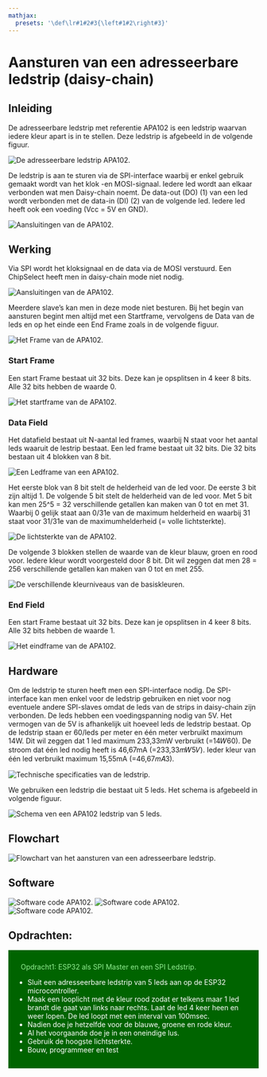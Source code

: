 ```yaml
---
mathjax:
  presets: '\def\lr#1#2#3{\left#1#2\right#3}'
---
```


# Aansturen van een adresseerbare ledstrip (daisy-chain)

## Inleiding
De adresseerbare ledstrip met referentie APA102 is een ledstrip waarvan iedere kleur apart is in te stellen. Deze ledstrip is afgebeeld in de volgende figuur.

![De adresseerbare ledstrip APA102.](./images/apa.png)

De ledstrip is aan te sturen via de SPI-interface waarbij er enkel gebruik gemaakt wordt van het klok -en MOSI-signaal. Iedere led wordt aan elkaar verbonden wat men Daisy-chain noemt. De data-out (DO) (1) van een led wordt verbonden met de data-in (DI) (2) van de volgende led. Iedere led heeft ook een voeding (Vcc = 5V en GND).

![Aansluitingen van de APA102.](./images/apa2.png)

## Werking
Via SPI wordt het kloksignaal en de data via de MOSI verstuurd. Een ChipSelect heeft men in daisy-chain mode niet nodig.

![Aansluitingen van de APA102.](./images/sign.png)

Meerdere slave’s kan men in deze mode niet besturen.
Bij het begin van aansturen begint men altijd met een Startframe, vervolgens de Data van de leds en op het einde een End Frame zoals in de volgende figuur.

![Het Frame van de APA102.](./images/frame.png)

### Start Frame
Een start Frame bestaat uit 32 bits. Deze kan je opsplitsen in 4 keer 8 bits. Alle 32 bits hebben de waarde 0.

![Het startframe van de APA102.](./images/start.png)

### Data Field
Het datafield bestaat uit N-aantal led frames, waarbij N staat voor het aantal leds waaruit de lestrip bestaat. Een led frame bestaat uit 32 bits. Die 32 bits bestaan uit 4 blokken van 8 bit.

![Een Ledframe van een APA102.](./images/data.png)

Het eerste blok van 8 bit stelt de helderheid van de led voor. De eerste 3 bit zijn altijd 1. De volgende 5 bit stelt de helderheid van de led voor. Met 5 bit kan men 25^5 = 32 verschillende getallen kan maken van 0 tot en met 31. Waarbij 0 gelijk staat aan 0/31e van de maximum helderheid en waarbij 31 staat voor 31/31e van de maximumhelderheid (= volle lichtsterkte).

![De lichtsterkte van de APA102.](./images/licht.png)

De volgende 3 blokken stellen de waarde van de kleur blauw, groen en rood voor. Iedere kleur wordt voorgesteld door 8 bit. Dit wil zeggen dat men 28 = 256 verschillende getallen kan maken van 0 tot en met 255.

![De verschillende kleurniveaus van de basiskleuren.](./images/color.png)

### End Field
Een start Frame bestaat uit 32 bits. Deze kan je opsplitsen in 4 keer 8 bits. Alle 32 bits hebben de waarde 1.

![Het eindframe van de APA102.](./images/end.png)

## Hardware

Om de ledstrip te sturen heeft men een SPI-interface nodig. De SPI-interface kan men enkel voor de ledstrip gebruiken en niet voor nog eventuele andere SPI-slaves omdat de leds van de strips in daisy-chain zijn verbonden. De leds hebben een voedingspanning nodig van 5V. Het vermogen van de 5V is afhankelijk uit hoeveel leds de ledstrip bestaat. Op de ledstrip staan er 60/leds per meter en één meter verbruikt maximum 14W. Dit wil zeggen dat 1 led maximum 233,33mW verbruikt (=14𝑊60). De stroom dat één led nodig heeft is 46,67mA (=233,33𝑚𝑊5𝑉).
Ieder kleur van één led verbruikt maximum 15,55mA (=46,67𝑚𝐴3).

![Technische specificaties van de ledstrip.](./images/tech.png)

We gebruiken een ledstrip die bestaat uit 5 leds. Het schema is afgebeeld in volgende figuur.

![Schema ven een APA102 ledstrip van 5 leds.](./images/hw.png)

## Flowchart

![Flowchart van het aansturen van een adresseerbare ledstrip.](./images/fc.png)

## Software

![Software code APA102.](./images/code1.png)
![Software code APA102.](./images/code2.png)
![Software code APA102.](./images/code3.png)

## Opdrachten:

<div style="background-color:darkgreen; text-align:left; vertical-align:left; padding:15px;">
<p style="color:lightgreen; margin:10px">
Opdracht1: ESP32 als SPI Master en een SPI Ledstrip.
<ul style="color: white;">
<li>Sluit een adresseerbare ledstrip van 5 leds aan op de ESP32 microcontroller.</li>
<li>Maak een looplicht met de kleur rood zodat er telkens maar 1 led brandt die gaat van links naar rechts. Laat de led 4 keer heen en weer lopen. De led loopt met een interval van 100msec.</li>
<li>Nadien doe je hetzelfde voor de blauwe, groene en rode kleur.</li>
<li>Al het voorgaande doe je in een oneindige lus.</li>
<li>Gebruik de hoogste lichtsterkte.</li>
<li>Bouw, programmeer en test</li>
</ul>
</p>
</div>